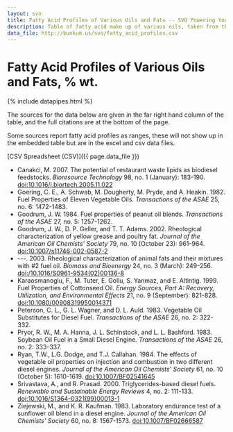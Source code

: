 ```yaml
---
layout: svo
title: Fatty Acid Profiles of Various Oils and Fats -- SVO Powering Your Vehicle with Straight Vegetable Oil
description: Table of fatty acid make up of various oils, taken from the literature, with references.
data_file: http://bunkum.us/svo/fatty_acid_profiles.csv
---
```


# Fatty Acid Profiles of Various Oils and Fats, % wt.

{% include datapipes.html %}

The sources for the data below are given in the far right hand column
of the table, and the full citations are at the bottom of the page.

Some sources report fatty acid profiles as ranges, these will
not show up in the embedded table but are in the excel
and csv data files.

[CSV Spreadsheet (CSV)]({{ page.data_file }})

* Canakci, M. 2007. The potential of restaurant waste lipids as biodiesel feedstocks. _Bioresource Technology_ 98, no. 1 (January): 183-190. [ doi:10.1016/j.biortech.2005.11.022 ][1]
* Goering, C. E., A. Schwab, M. Dougherty, M. Pryde, and A. Heakin. 1982. Fuel Properties of Eleven Vegetable Oils. _Transactions of the ASAE_ 25, no. 6: 1472-1483.
* Goodrum, J. W. 1984. Fuel properties of peanut oil blends. _Transactions of the ASAE_ 27, no. 5: 1257-1262.
* Goodrum, J. W., D. P. Geller, and T. T. Adams. 2002. Rheological characterization of yellow grease and poultry fat. _Journal of the American Oil Chemists' Society_ 79, no. 10 (October 23): 961-964. [ doi:10.1007/s11746-002-0587-2 ][2]
* \---. 2003. Rheological characterization of animal fats and their mixtures with #2 fuel oil. _Biomass and Bioenergy_ 24, no. 3 (March): 249-256. [ doi:/10.1016/S0961-9534(02)00136-8 ][3]
* Karaosmanoglu, F., M. Tuter, E. Gollu, S. Yanmaz, and E. Altintig. 1999. Fuel Properties of Cottonseed Oil. _Energy Sources, Part A: Recovery, Utilization, and Environmental Effects_ 21, no. 9 (September): 821-828. [ doi:10.1080/00908319950014371 ][4]
* Peterson, C. L., G. L. Wagner, and D. L. Auld. 1983. Vegetable Oil Substitutes for Diesel Fuel. _Transactions of the ASAE_ 26, no. 2: 322-332.
* Pryor, R. W., M. A. Hanna, J. L. Schinstock, and L. L. Bashford. 1983. Soybean Oil Fuel in a Small Diesel Engine. _Transactions of the ASAE_ 26, no. 2: 333-337.
* Ryan, T.W., L.G. Dodge, and T.J. Callahan. 1984. The effects of vegetable oil properties on injection and combustion in two different diesel engines. _Journal of the American Oil Chemists' Society_ 61, no. 10 (October 5): 1610-1619. [ doi:10.1007/BF02541645 ][5]
* Srivastava, A., and R. Prasad. 2000. Triglycerides-based diesel fuels. _Renewable and Sustainable Energy Reviews_ 4, no. 2: 111-133. [ doi:10.1016/S1364-0321(99)00013-1 ][6]
* Ziejewski, M., and K. R. Kaufman. 1983. Laboratory endurance test of a sunflower oil blend in a diesel engine. _Journal of the American Oil Chemists' Society_ 60, no. 8: 1567-1573. [ doi:10.1007/BF02666587 ][7]

[1]: http://dx.doi.org/10.1016/j.biortech.2005.11.022
[2]: http://dx.doi.org/10.1007/s11746-002-0587-2
[3]: http://dx.doi.org/10.1016/S0961-9534(02)00136-8
[4]: http://dx.doi.org/10.1080/00908319950014371
[5]: http://dx.doi.org/10.1007/BF02541645
[6]: http://dx.doi.org/10.1016/S1364-0321(99)00013-1
[7]: http://dx.doi.org/10.1007/BF02666587
